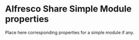 # Alfresco Share Simple Module properties

Place here corresponding properties for a simple module if any.

